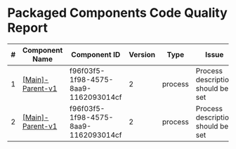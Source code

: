 # Packaged Components Code Quality Report
|#|Component Name|Component ID|Version|Type|Issue|Issue Type|Priority|
|---|---|---|---|---|---|---|---|
|1|[[Main]-Parent-v1](Report/Training-Darko-Mirchevski/Root/Parent/[Main]-Parent-v1.xml)|f96f03f5-1f98-4575-8aa9-1162093014cf|2|process|Process description should be set|CODE_SMELL|MINOR|
|2|[[Main]-Parent-v1](Report/Training-Darko-Mirchevski/Root/Parent/Child/[Main]-Parent-v1.xml)|f96f03f5-1f98-4575-8aa9-1162093014cf|2|process|Process description should be set|CODE_SMELL|MINOR|
